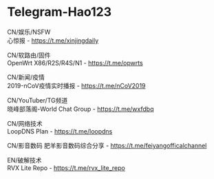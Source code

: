 # Telegram-Hao123
CN/娱乐/NSFW  
心惊报 - https://t.me/xinjingdaily

CN/软路由/固件  
OpenWrt X86/R2S/R4S/N1 - https://t.me/opwrts

CN/新闻/疫情  
2019-nCoV疫情实时播报 - https://t.me/nCoV2019

CN/YouTuber/TG频道  
晓峰部落阁-World Chat Group - https://t.me/wxfdbq

CN/网络技术  
LoopDNS Plan - https://t.me/loopdns

CN/影音数码
肥羊影音数码综合分享 - https://t.me/feiyangofficalchannel

EN/破解技术  
RVX Lite Repo - https://t.me/rvx_lite_repo
